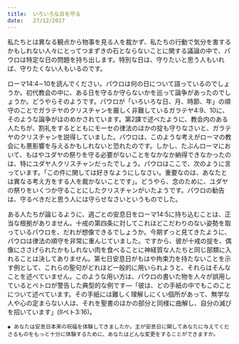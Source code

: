 ```yaml
---
title:  いろいろな日を守る
date:   27/12/2017
---
```


私たちとは異なる観点から物事を見る人を裁かず、私たちの行動で気分を害するかもしれない人々にとってつまずきの石とならないことに関する議論の中で、パウロは特定な日の問題を持ち出します。特別な日は、守りたいと思う人もいれば、守りたくない人もいるのです。

ローマ14:4∼10を読んでください。パウロは何の日について語っているのでしょうか。初代教会の中に、ある日を守るか守らないかを巡って論争があったのでしょうか。どうやらそのようです。パウロが「いろいろな日、月、時節、年」の順守のことでガラテヤのクリスチャンを厳しく非難しているガラテヤ4:9、10に、そのような論争がほのめかされています。第2課で述べたように、教会内のある人たちが、割礼をするとともにモーセの律法のほかの掟も守りなさいと、ガラテヤのクリスチャンを説得していました。パウロは、このような考えがローマの教会にも悪影響を与えるかもしれないと恐れたのです。しかし、たぶんローマにおいて、もはやユダヤの祭りを守る必要がないことをなかなか納得できなかったのは、特にユダヤ人クリスチャンだったでしょう。パウロはここで、次のように言っています。「この件に関しては好きなようにしなさい。重要なのは、あなたとは異なる考え方をする人を裁かないことです」。どうやら、念のために、ユダヤの祭りをいくつか守ることにしたクリスチャンがいたようです。パウロの勧告は、守るべきだと思う人には守らせなさいというものでした。

ある人たちが論じるように、週ごとの安息日をローマ14:5に持ち込むことは、正当な根拠がありません。十戒の第四条に対してこれほどこだわりのない姿勢を取っているパウロを、だれが想像できるでしょうか。今期ずっと見てきたように、パウロは律法の順守を非常に重んじていました。ですから、彼が十戒の掟を、偶像にささげられたかもしれない肉を食べることに神経質な人たちと同じ部類に入れることは決してありません。第七日安息日がもはや拘束力を持たないことを示す例として、これらの聖句がどれほど一般的に用いられようと、それらはそんなことを述べていません。このような用い方は、パウロの書いた物を人々が誤用しているとペトロが警告した典型的な例です―「彼は、どの手紙の中でもこのことについて述べています。その手紙には難しく理解しにくい個所があって、無学な人や心の定まらない人は、それを聖書のほかの部分と同様に曲解し、自分の滅びを招いています」(IIペト3:16)。

`◆ あなたは安息日本来の祝福を体験してきましたか。主が安息日に関してあなたに与えてくださるものをもっと十分に体験するために、あなたはどんな変更をすることができますか。`
